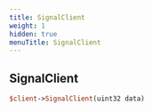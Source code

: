 ```yaml
---
title: SignalClient
weight: 1
hidden: true
menuTitle: SignalClient
---
```

## SignalClient
```perl
$client->SignalClient(uint32 data)
```